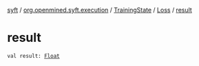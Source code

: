 [syft](../../../index.md) / [org.openmined.syft.execution](../../index.md) / [TrainingState](../index.md) / [Loss](index.md) / [result](./result.md)

# result

`val result: `[`Float`](https://kotlinlang.org/api/latest/jvm/stdlib/kotlin/-float/index.html)